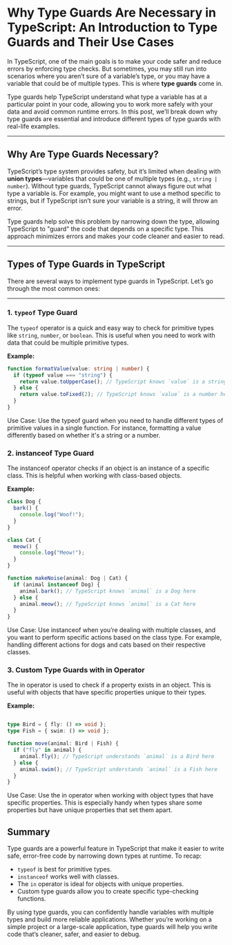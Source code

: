 # Why Type Guards Are Necessary in TypeScript: An Introduction to Type Guards and Their Use Cases

In TypeScript, one of the main goals is to make your code safer and reduce errors by enforcing type checks. But sometimes, you may still run into scenarios where you aren’t sure of a variable’s type, or you may have a variable that could be of multiple types. This is where **type guards** come in.

Type guards help TypeScript understand what type a variable has at a particular point in your code, allowing you to work more safely with your data and avoid common runtime errors. In this post, we’ll break down why type guards are essential and introduce different types of type guards with real-life examples.

---

## Why Are Type Guards Necessary?

TypeScript’s type system provides safety, but it’s limited when dealing with **union types**—variables that could be one of multiple types (e.g., `string | number`). Without type guards, TypeScript cannot always figure out what type a variable is. For example, you might want to use a method specific to strings, but if TypeScript isn’t sure your variable is a string, it will throw an error.

Type guards help solve this problem by narrowing down the type, allowing TypeScript to "guard" the code that depends on a specific type. This approach minimizes errors and makes your code cleaner and easier to read.

---

## Types of Type Guards in TypeScript

There are several ways to implement type guards in TypeScript. Let’s go through the most common ones:

---

### 1. `typeof` Type Guard

The `typeof` operator is a quick and easy way to check for primitive types like `string`, `number`, or `boolean`. This is useful when you need to work with data that could be multiple primitive types.

**Example:**

```typescript
function formatValue(value: string | number) {
  if (typeof value === "string") {
    return value.toUpperCase(); // TypeScript knows `value` is a string here
  } else {
    return value.toFixed(2); // TypeScript knows `value` is a number here
  }
} 
```
Use Case: Use the typeof guard when you need to handle different types of primitive values in a single function. For instance, formatting a value differently based on whether it's a string or a number.

### 2. instanceof Type Guard
The instanceof operator checks if an object is an instance of a specific class. This is helpful when working with class-based objects.

**Example:**

```typescript
class Dog {
  bark() {
    console.log("Woof!");
  }
}

class Cat {
  meow() {
    console.log("Meow!");
  }
}

function makeNoise(animal: Dog | Cat) {
  if (animal instanceof Dog) {
    animal.bark(); // TypeScript knows `animal` is a Dog here
  } else {
    animal.meow(); // TypeScript knows `animal` is a Cat here
  }
}
```
Use Case: Use instanceof when you’re dealing with multiple classes, and you want to perform specific actions based on the class type. For example, handling different actions for dogs and cats based on their respective classes.

### 3. Custom Type Guards with in Operator

The in operator is used to check if a property exists in an object. This is useful with objects that have specific properties unique to their types.

**Example:**

```typescript

type Bird = { fly: () => void };
type Fish = { swim: () => void };

function move(animal: Bird | Fish) {
  if ("fly" in animal) {
    animal.fly(); // TypeScript understands `animal` is a Bird here
  } else {
    animal.swim(); // TypeScript understands `animal` is a Fish here
  }
}
```
Use Case: Use the in operator when working with object types that have specific properties. This is especially handy when types share some properties but have unique properties that set them apart.

## Summary

Type guards are a powerful feature in TypeScript that make it easier to write safe, error-free code by narrowing down types at runtime. To recap:

- `typeof` is best for primitive types.
- `instanceof` works well with classes.
- The `in` operator is ideal for objects with unique properties.
- Custom type guards allow you to create specific type-checking functions.

By using type guards, you can confidently handle variables with multiple types and build more reliable applications. Whether you’re working on a simple project or a large-scale application, type guards will help you write code that’s cleaner, safer, and easier to debug.


